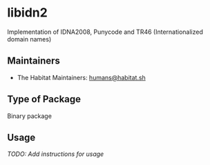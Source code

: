 # libidn2

Implementation of IDNA2008, Punycode and TR46 (Internationalized domain names)

## Maintainers

* The Habitat Maintainers: <humans@habitat.sh>

## Type of Package

Binary package

## Usage

*TODO: Add instructions for usage*
